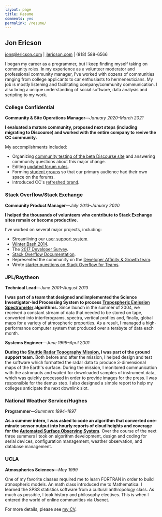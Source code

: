```yaml
---
layout: page
title: Resume
comments: yes
permalink: /resume/
---
```


## Jon Ericson

jon@jlericson.com | [jlericson.com](https://jlericson.com/) | (818) 588-6566

I began my career as a programmer, but I keep finding myself taking on
community roles. In my experience as a volunteer moderator and
professional community manager, I've worked with dozens of communities
ranging from college applicants to car enthusiasts to
hermeneuticians. My job is mostly listening and facilitating
company/community communication. I also bring a unique understanding
of social software, data analysis and scripting to my work.

### College Confidential
**Community & Site Operations Manager**&mdash;_January 2020&ndash;March 2021_

**I evaluated a mature community, proposed next steps (including
migrating to Discourse) and worked with the entire company to revive
the CC community.** 

My accomplishments included:
* Organizing [community testing of the beta Discourse
  site](https://talk.collegeconfidential.com/t/please-test-the-future-of-cc-forums/2106274)
  and answering community questions about this major change.
* Editing [updated forum rules](https://talk.collegeconfidential.com/t/forum-rules-update-march-2021/3506602).
* Forming [student groups](https://talk.collegeconfidential.com/t/introducing-student-groups/3499294) so that our primary audience had their own space on the forums.
* Introduced CC's [refreshed brand](https://talk.collegeconfidential.com/t/introducing-ccs-refreshed-brand/3503241).

### Stack Overflow/Stack Exchange
**Community Product Manager**&mdash;_July 2013&ndash;January 2020_

**I helped the thousands of volunteers who contribute to Stack
Exchange sites remain or become productive.**



I've worked on several major projects, including:

* Streamlining our [user support
  system](http://jericson.github.io/tag/support.html).
* [Winter Bash
  2014](https://stackoverflow.blog/2014/12/15/winter-bash-2014/).
* The [2017 Developer
  Survey](https://meta.stackoverflow.com/questions/339532/would-you-like-to-test-the-2017-developer-survey).
* [Stack Overflow
  Documentation](https://meta.stackoverflow.com/questions/354217/sunsetting-documentation).
* Represented the community on the [Developer Affinity & Growth team](https://meta.stackoverflow.com/questions/351751/meet-team-dag-developer-affinity-growth).
* Wrote [starter questions on Stack Overflow for
  Teams](https://meta.stackoverflow.com/a/368400/1438).

### JPL/Raytheon
**Technical Lead**&mdash;_June 2001&ndash;August 2013_

**I was part of a team that designed and implemented the Science
Investigator-led Processing System to process [Tropospheric Emission
Spectrometer](https://tes.jpl.nasa.gov/) algorithms.**  Since launch in
the summer of 2004, we received a constant stream of data that needed
to be stored on tape, converted into interferograms, spectra, vertical
profiles and, finally, global maps for a variety of atmospheric
properties.  As a result, I managed a high-performance computer system
that produced over a terabyte of data each month.

**Systems Engineer**&mdash;_June 1999&ndash;April 2001_

**During the [Shuttle Radar Topography
Mission](http://en.wikipedia.org/wiki/Shuttle_Radar_Topography_Mission
"SRTM"), I was part of the ground support team.**  Both before and after
the mission, I helped design and test the software which formatted the
radar data to produce 3-dimensional maps of the Earth's surface.
During the mission, I monitored communication with the astronauts and
waited for downloaded samples of instrument data, which was quickly
processed in order to provide images for the press.  I was responsible
for the demux step.  I also designed a simple report to help my
colleges anticipate the next downlink slot.

### National Weather Service/Hughes
**Programmer**&mdash;_Summers 1994&ndash;1997_

**As a summer intern, I was asked to code an algorithm that converted
one-minute sensor output into hourly reports of cloud heights and
coverage for the [Automated Surface Observing
System](http://www.nws.noaa.gov/asos/ "ASOS").**  Over the course of the
next three summers I took on algorithm development, design and coding
for serial devices, configuration management, weather observation, and
database management.

### UCLA
**Atmospherics Sciences**&mdash;_May 1999_

One of my favorite classes required me to learn FORTRAN in order to
build atmospheric models. An math class introduced me to
Mathematica. I learned the SPSS statistics software from a cultural
anthropology class. As much as possible, I took history and philosophy
electives. This is when I entered the world of online communities via
Usenet.

For more details, please see [my
CV](https://stackoverflow.com/cv/jericson).
